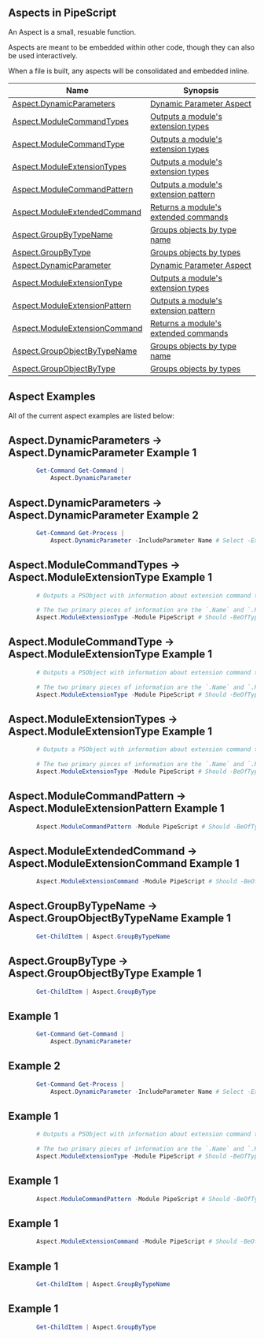 ## Aspects in PipeScript

An Aspect is a small, resuable function.

Aspects are meant to be embedded within other code, though they can also be used interactively.

When a file is built, any aspects will be consolidated and embedded inline.


|Name                                                                   |Synopsis                                                                      |
|-----------------------------------------------------------------------|------------------------------------------------------------------------------|
|[Aspect.DynamicParameters](/docs/Aspect.DynamicParameters.md)          |[Dynamic Parameter Aspect](/docs/Aspect.DynamicParameters.md)                 |
|[Aspect.ModuleCommandTypes](/docs/Aspect.ModuleCommandTypes.md)        |[Outputs a module's extension types](/docs/Aspect.ModuleCommandTypes.md)      |
|[Aspect.ModuleCommandType](/docs/Aspect.ModuleCommandType.md)          |[Outputs a module's extension types](/docs/Aspect.ModuleCommandType.md)       |
|[Aspect.ModuleExtensionTypes](/docs/Aspect.ModuleExtensionTypes.md)    |[Outputs a module's extension types](/docs/Aspect.ModuleExtensionTypes.md)    |
|[Aspect.ModuleCommandPattern](/docs/Aspect.ModuleCommandPattern.md)    |[Outputs a module's extension pattern](/docs/Aspect.ModuleCommandPattern.md)  |
|[Aspect.ModuleExtendedCommand](/docs/Aspect.ModuleExtendedCommand.md)  |[Returns a module's extended commands](/docs/Aspect.ModuleExtendedCommand.md) |
|[Aspect.GroupByTypeName](/docs/Aspect.GroupByTypeName.md)              |[Groups objects by type name](/docs/Aspect.GroupByTypeName.md)                |
|[Aspect.GroupByType](/docs/Aspect.GroupByType.md)                      |[Groups objects by types](/docs/Aspect.GroupByType.md)                        |
|[Aspect.DynamicParameter](/docs/Aspect.DynamicParameter.md)            |[Dynamic Parameter Aspect](/docs/Aspect.DynamicParameter.md)                  |
|[Aspect.ModuleExtensionType](/docs/Aspect.ModuleExtensionType.md)      |[Outputs a module's extension types](/docs/Aspect.ModuleExtensionType.md)     |
|[Aspect.ModuleExtensionPattern](/docs/Aspect.ModuleExtensionPattern.md)|[Outputs a module's extension pattern](/docs/Aspect.ModuleExtensionPattern.md)|
|[Aspect.ModuleExtensionCommand](/docs/Aspect.ModuleExtensionCommand.md)|[Returns a module's extended commands](/docs/Aspect.ModuleExtensionCommand.md)|
|[Aspect.GroupObjectByTypeName](/docs/Aspect.GroupObjectByTypeName.md)  |[Groups objects by type name](/docs/Aspect.GroupObjectByTypeName.md)          |
|[Aspect.GroupObjectByType](/docs/Aspect.GroupObjectByType.md)          |[Groups objects by types](/docs/Aspect.GroupObjectByType.md)                  |




## Aspect Examples

All of the current aspect examples are listed below:

## Aspect.DynamicParameters -> Aspect.DynamicParameter Example 1


~~~PowerShell
        Get-Command Get-Command | 
            Aspect.DynamicParameter
~~~

## Aspect.DynamicParameters -> Aspect.DynamicParameter Example 2


~~~PowerShell
        Get-Command Get-Process | 
            Aspect.DynamicParameter -IncludeParameter Name # Select -Expand Keys | Should -Be Name
~~~

## Aspect.ModuleCommandTypes -> Aspect.ModuleExtensionType Example 1


~~~PowerShell
        # Outputs a PSObject with information about extension command types.
        
        # The two primary pieces of information are the `.Name` and `.Pattern`.
        Aspect.ModuleExtensionType -Module PipeScript # Should -BeOfType ([PSObject])
~~~

## Aspect.ModuleCommandType -> Aspect.ModuleExtensionType Example 1


~~~PowerShell
        # Outputs a PSObject with information about extension command types.
        
        # The two primary pieces of information are the `.Name` and `.Pattern`.
        Aspect.ModuleExtensionType -Module PipeScript # Should -BeOfType ([PSObject])
~~~

## Aspect.ModuleExtensionTypes -> Aspect.ModuleExtensionType Example 1


~~~PowerShell
        # Outputs a PSObject with information about extension command types.
        
        # The two primary pieces of information are the `.Name` and `.Pattern`.
        Aspect.ModuleExtensionType -Module PipeScript # Should -BeOfType ([PSObject])
~~~

## Aspect.ModuleCommandPattern -> Aspect.ModuleExtensionPattern Example 1


~~~PowerShell
        Aspect.ModuleCommandPattern -Module PipeScript # Should -BeOfType ([Regex])
~~~

## Aspect.ModuleExtendedCommand -> Aspect.ModuleExtensionCommand Example 1


~~~PowerShell
        Aspect.ModuleExtensionCommand -Module PipeScript # Should -BeOfType ([Management.Automation.CommandInfo])
~~~

## Aspect.GroupByTypeName -> Aspect.GroupObjectByTypeName Example 1


~~~PowerShell
        Get-ChildItem | Aspect.GroupByTypeName
~~~

## Aspect.GroupByType -> Aspect.GroupObjectByType Example 1


~~~PowerShell
        Get-ChildItem | Aspect.GroupByType
~~~

##  Example 1


~~~PowerShell
        Get-Command Get-Command | 
            Aspect.DynamicParameter
~~~

##  Example 2


~~~PowerShell
        Get-Command Get-Process | 
            Aspect.DynamicParameter -IncludeParameter Name # Select -Expand Keys | Should -Be Name
~~~

##  Example 1


~~~PowerShell
        # Outputs a PSObject with information about extension command types.
        
        # The two primary pieces of information are the `.Name` and `.Pattern`.
        Aspect.ModuleExtensionType -Module PipeScript # Should -BeOfType ([PSObject])
~~~

##  Example 1


~~~PowerShell
        Aspect.ModuleCommandPattern -Module PipeScript # Should -BeOfType ([Regex])
~~~

##  Example 1


~~~PowerShell
        Aspect.ModuleExtensionCommand -Module PipeScript # Should -BeOfType ([Management.Automation.CommandInfo])
~~~

##  Example 1


~~~PowerShell
        Get-ChildItem | Aspect.GroupByTypeName
~~~

##  Example 1


~~~PowerShell
        Get-ChildItem | Aspect.GroupByType
~~~



